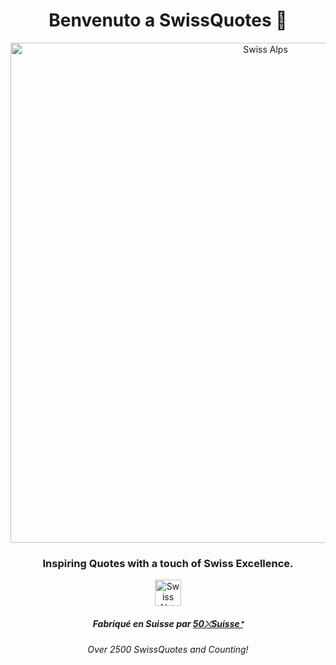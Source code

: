 <h1 align="center">Benvenuto a SwissQuotes 🌻</h1>

<p align="center">

  <a href="https://SwissQuotes.github.io">
    <img src="https://github.com/SwissQuotes/SwissQuotes.github.io/assets/156722656/11fda061-e613-408f-9ac8-46fb89a5e9e3" alt="Swiss Alps" width="800" href="50xSuisse.github.io">
  </a>
</p>

<h3 align="center">Inspiring Quotes with a touch of Swiss Excellence.</h3>

<p align="center">
  <a href="https://SwissQuotes.github.io">
    <img src="https://github.com/SwissQuotes/SwissQuotes.github.io/assets/156722656/a5e2ca49-cdd5-4079-aa9d-a7c6ee1ae75c" alt="Swiss Alps" width="42px" href="50xSuisse.github.io">
  </a>
</p>
<h5 align="center">Fabriqué en Suisse par <a href=https://github.com/50xsuisse>50⤬Suisseᐩ</a></h5>
<h6 align="center">Over 2500 SwissQuotes and Counting!</a></h6>
